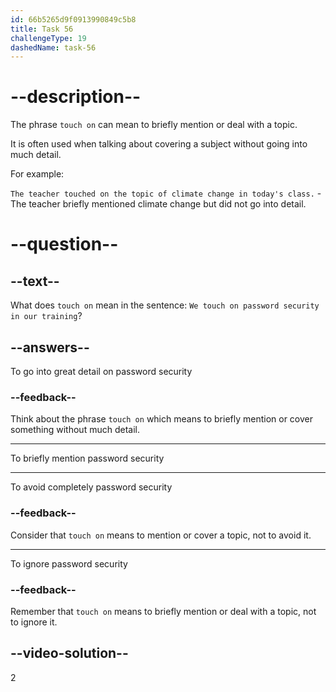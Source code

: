 ```yaml
---
id: 66b5265d9f0913990849c5b8
title: Task 56
challengeType: 19
dashedName: task-56
---
```


# --description--

The phrase `touch on` can mean to briefly mention or deal with a topic. 

It is often used when talking about covering a subject without going into much detail.

For example:

`The teacher touched on the topic of climate change in today's class.` - The teacher briefly mentioned climate change but did not go into detail.

# --question--

## --text--

What does `touch on` mean in the sentence: `We touch on password security in our training`?

## --answers--

To go into great detail on password security

### --feedback--

Think about the phrase `touch on` which means to briefly mention or cover something without much detail.

---

To briefly mention password security

---

To avoid completely password security

### --feedback--

Consider that `touch on` means to mention or cover a topic, not to avoid it.

---

To ignore password security

### --feedback--

Remember that `touch on` means to briefly mention or deal with a topic, not to ignore it.

## --video-solution--

2
